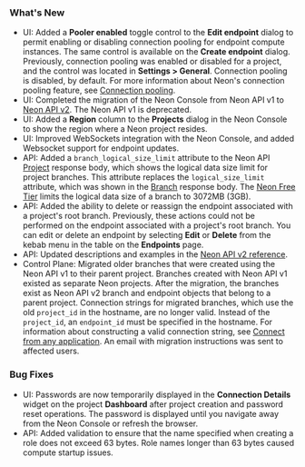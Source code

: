 ### What's New

- UI: Added a **Pooler enabled** toggle control to the **Edit endpoint** dialog to permit enabling or disabling connection pooling for endpoint compute instances. The same control is available on the **Create endpoint** dialog. Previously, connection pooling was enabled or disabled for a project, and the control was located in **Settings > General**. Connection pooling is disabled, by default. For more information about Neon's connection pooling feature, see [Connection pooling](https://neon.tech/docs/connect/connection-pooling/).
- UI: Completed the migration of the Neon Console from Neon API v1 to [Neon API v2](https://api-docs.neon.tech/reference/getting-started-with-neon-api). The Neon API v1 is deprecated.
- UI: Added a **Region** column to the **Projects** dialog in the Neon Console to show the region where a Neon project resides.
- UI: Improved WebSockets integration with the Neon Console, and added Websocket support for endpoint updates.
- API: Added a `branch_logical_size_limit` attribute to the Neon API [Project](https://api-docs.neon.tech/reference/getproject) response body, which shows the logical data size limit for project branches. This attribute replaces the `logical_size_limit` attribute, which was shown in the [Branch](https://api-docs.neon.tech/reference/getprojectbranch) response body. The [Neon Free Tier](/docs/introduction/technical-preview-free-tier/) limits the logical data size of a branch to 3072MB (3GB).
- API: Added the ability to delete or reassign the endpoint associated with a project's root branch. Previously, these actions could not be performed on the endpoint associated with a project's root branch. You can edit or delete an endpoint by selecting **Edit** or **Delete** from the kebab menu in the table on the **Endpoints** page.
- API: Updated descriptions and examples in the [Neon API v2 reference](https://api-docs.neon.tech/reference/getting-started-with-neon-api).
- Control Plane: Migrated older branches that were created using the Neon API v1 to their parent project. Branches created with Neon API v1 existed as separate Neon projects. After the migration, the branches exist as Neon API v2 branch and endpoint objects that belong to a parent project. Connection strings for migrated branches, which use the old `project_id` in the hostname, are no longer valid. Instead of the `project_id`, an `endpoint_id` must be specified in the hostname. For information about constructing a valid connection string, see [Connect from any application](/docs/connect/connect-from-any-app/). An email with migration instructions was sent to affected users.

### Bug Fixes

- UI: Passwords are now temporarily displayed in the **Connection Details** widget on the project **Dashboard** after project creation and password reset operations. The password is displayed until you navigate away from the Neon Console or refresh the browser.
- API: Added validation to ensure that the name specified when creating a role does not exceed 63 bytes. Role names longer than 63 bytes caused compute startup issues.
